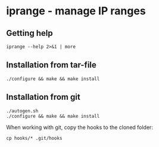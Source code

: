 iprange - manage IP ranges
==========================

Getting help
------------

~~~~
iprange --help 2>&1 | more
~~~~

Installation from tar-file
--------------------------

~~~~
./configure && make && make install
~~~~


Installation from git
---------------------

~~~~
./autogen.sh
./configure && make && make install
~~~~

When working with git, copy the hooks to the cloned folder:

~~~~
cp hooks/* .git/hooks
~~~~
